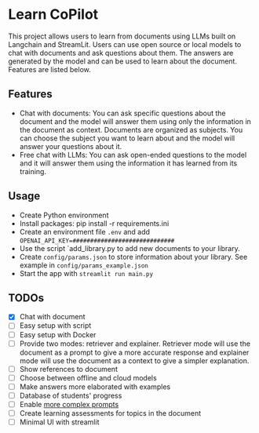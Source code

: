 # Learn CoPilot

This project allows users to learn from documents using LLMs built on Langchain and StreamLit. Users can use open source or local models to chat with documents and ask questions about them. The answers are generated by the model and can be used to learn about the document. Features are listed below.

## Features

- Chat with documents: You can ask specific questions about the document and the model will answer them using only the information in the document as context. Documents are organized as subjects. You can choose the subject you want to learn about and the model will answer your questions about it.
- Free chat with LLMs: You can ask open-ended questions to the model and it will answer them using the information it has learned from its training.

## Usage

- Create Python environment
- Install packages: pip install -r requirements.ini
- Create an environment file `.env` and add `OPENAI_API_KEY=#############################`
- Use the script `add_library.py to add new documents to your library.
- Create `config/params.json` to store information about your library. See example in `config/params_example.json`
- Start the app with `streamlit run main.py`

## TODOs

- [X] Chat with document
- [ ] Easy setup with script
- [ ] Easy setup with Docker
- [ ] Provide two modes: retriever and explainer. Retriever mode will use the document as a prompt to give a more accurate response and explainer mode will use the document as a context to give a simpler explanation.
- [ ] Show references to document
- [ ] Choose between offline and cloud models
- [ ] Make answers more elaborated with examples
- [ ] Database of students' progress
- [ ] Enable [more complex prompts](https://python.langchain.com/docs/modules/model_io/prompts/prompt_templates/few_shot_examples_chat)
- [ ] Create learning assessments for topics in the document
- [ ] Minimal UI with streamlit
